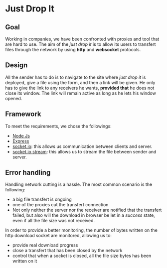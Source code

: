 # Just Drop It


## Goal
Working in companies, we have been confronted with proxies and tool that are hard to use.
The aim of the _just drop it_ is to allow its users to transfert files through the network by using **http** and **websocket** protocols.

## Design
All the sender has to do is to navigate to the site where _just drop it_ is deployed, give a file using the form, and then a link will be given. He only has to give the link to any receivers he wants, **provided that** he does not close its window. The link will remain active as long as he lets his window opened.

## Framework
To meet the requirements, we chose the followings:

- [Node Js](https://nodejs.org/)
- [Express](http://expressjs.com/)
- [socket.io](http://socket.io/): this allows us communication between clients and server.
- [socket.io stream](https://github.com/nkzawa/socket.io-stream): this allows us to stream the file between sender and server.

## Error handling
Handling network cutting is a hassle. The most common scenario is the following:

- a big file transfert is ongoing
- one of the proxies cut the transfert connection
- Not only neither the server nor the receiver are notified that the transfert failed, but also will the download in browser be let in a *success* state, even if all the file size was not received.

In order to provide a better monitoring, the number of bytes written on the http download socket are monitored, allowing us to:

- provide real download progress
- close a transfert that has been closed by the network
- control that when a socket is closed, all the file size bytes has been written on it




